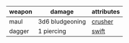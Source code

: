 | weapon | damage | attributes |
| --- | --- | --- |
| maul | 3d6 bludgeoning | [crusher](attributes/crusher) |
| dagger | 1 piercing | [swift](attributes/swift) |
